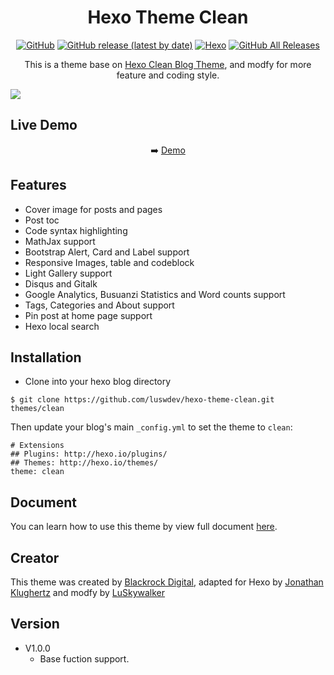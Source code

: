 # <div align="center">Hexo Theme Clean</div>
<p align="center">
<a href="https://github.com/luswdev/hexo-theme-clean/blob/master/LICENSE"><img alt="GitHub" src="https://img.shields.io/github/license/luswdev/hexo-theme-clean?style=for-the-badge"></a>
<a href="https://github.com/luswdev/hexo-theme-clean/releases/"><img alt="GitHub release (latest by date)" src="https://img.shields.io/github/v/release/luswdev/hexo-theme-clean?style=for-the-badge"></a>
<a href="https://hexo.io/" rel="nofollow"><img alt="Hexo" src="https://img.shields.io/badge/Hexo->=4.0.0-blue?style=for-the-badge&logo=hexo"></a>
<a href="https://github.com/luswdev/hexo-theme-clean/releases/"><img alt="GitHub All Releases" src="https://img.shields.io/github/downloads/luswdev/hexo-theme-clean/total?style=for-the-badge"></a>
</p>

<p align="center">
This is a theme base on <a href="https://github.com/klugjo/hexo-theme-clean-blog">Hexo Clean Blog Theme</a>, and modfy for more feature and coding style.
</p>

![](https://i.imgur.com/lliGH5M.png)

## Live Demo
<p align="center">
➡️ <a href="https://lusw.dev">Demo</a>
</p>

## Features
- Cover image for posts and pages
- Post toc
- Code syntax highlighting
- MathJax support
- Bootstrap Alert, Card and Label support
- Responsive Images, table and codeblock
- Light Gallery support
- Disqus and Gitalk
- Google Analytics, Busuanzi Statistics and Word counts support
- Tags, Categories and About support
- Pin post at home page support
- Hexo local search 

## Installation
- Clone into your hexo blog directory
```
$ git clone https://github.com/luswdev/hexo-theme-clean.git themes/clean
```

Then update your blog's main `_config.yml` to set the theme to `clean`:

```
# Extensions
## Plugins: http://hexo.io/plugins/
## Themes: http://hexo.io/themes/
theme: clean
```

## Document
You can learn how to use this theme by view full document [here](https://lusw.dev/posts/hexo/theme-clean-doc.html).

## Creator
This theme was created by [Blackrock Digital](https://github.com/BlackrockDigital), adapted for Hexo by [Jonathan Klughertz](http://www.codeblocq.com/) and modfy by [LuSkywalker](https://lusw.dev/)

## Version
- V1.0.0
    - Base fuction support.
